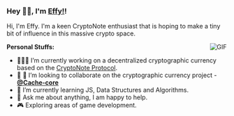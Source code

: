 ### Hey 👋🏽, I'm [Effy!](https://github.com/en4orcer)! 

Hi, I'm Effy. I'm a keen CryptoNote enthusiast that is hoping to make a tiny bit of influence in this massive crypto space.

<img align="right" alt="GIF" src="https://media.giphy.com/media/836HiJc7pgzy8iNXCn/giphy.gif" />
  
**Personal Stuffs:**

- 👨🏽‍💻 I’m currently working on a decentralized cryptographic currency based on the [CryptoNote Protocol](https://cryptonote.org/).
- 👯 🤝 I’m looking to collaborate on the cryptographic currency project - **[@Cache-core](https://github.com/cache-core)**
- 🌱 I’m currently learning JS, Data Structures and Algorithms.
- 💬 Ask me about anything, I am happy to help.
- 🎮 Exploring areas of game development.

<br />
<br />
